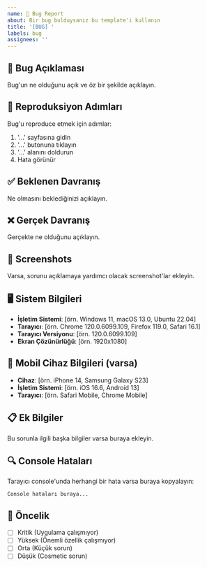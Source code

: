 ```yaml
---
name: 🐛 Bug Report
about: Bir bug bulduysanız bu template'i kullanın
title: '[BUG] '
labels: bug
assignees: ''
---
```


## 🐛 Bug Açıklaması
Bug'un ne olduğunu açık ve öz bir şekilde açıklayın.

## 🔄 Reproduksiyon Adımları
Bug'u reproduce etmek için adımlar:

1. '...' sayfasına gidin
2. '...' butonuna tıklayın
3. '...' alanını doldurun
4. Hata görünür

## ✅ Beklenen Davranış
Ne olmasını beklediğinizi açıklayın.

## ❌ Gerçek Davranış
Gerçekte ne olduğunu açıklayın.

## 📸 Screenshots
Varsa, sorunu açıklamaya yardımcı olacak screenshot'lar ekleyin.

## 🖥️ Sistem Bilgileri
- **İşletim Sistemi**: [örn. Windows 11, macOS 13.0, Ubuntu 22.04]
- **Tarayıcı**: [örn. Chrome 120.0.6099.109, Firefox 119.0, Safari 16.1]
- **Tarayıcı Versiyonu**: [örn. 120.0.6099.109]
- **Ekran Çözünürlüğü**: [örn. 1920x1080]

## 📱 Mobil Cihaz Bilgileri (varsa)
- **Cihaz**: [örn. iPhone 14, Samsung Galaxy S23]
- **İşletim Sistemi**: [örn. iOS 16.6, Android 13]
- **Tarayıcı**: [örn. Safari Mobile, Chrome Mobile]

## 📋 Ek Bilgiler
Bu sorunla ilgili başka bilgiler varsa buraya ekleyin.

## 🔍 Console Hataları
Tarayıcı console'unda herhangi bir hata varsa buraya kopyalayın:

```
Console hataları buraya...
```

## 🎯 Öncelik
- [ ] Kritik (Uygulama çalışmıyor)
- [ ] Yüksek (Önemli özellik çalışmıyor)
- [ ] Orta (Küçük sorun)
- [ ] Düşük (Cosmetic sorun)
